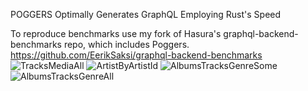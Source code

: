 POGGERS 
Optimally 
Generates 
GraphQL 
Employing 
Rust's 
Speed 

To reproduce benchmarks use my fork of Hasura's graphql-backend-benchmarks repo, which includes Poggers.
https://github.com/EerikSaksi/graphql-backend-benchmarks
![TracksMediaAll](https://user-images.githubusercontent.com/46625399/152690767-f6dcd909-a49c-448f-9513-6d4cb2762b75.png)
![ArtistByArtistId](https://user-images.githubusercontent.com/46625399/152690771-00834df2-247b-4ce9-928c-edd133396844.png)
![AlbumsTracksGenreSome](https://user-images.githubusercontent.com/46625399/152690772-12a01b33-02a7-4c2d-a184-3323dc863b2a.png)
![AlbumsTracksGenreAll](https://user-images.githubusercontent.com/46625399/152690773-dccc6543-a46b-4d6e-952b-5aa63f974cb1.png)
